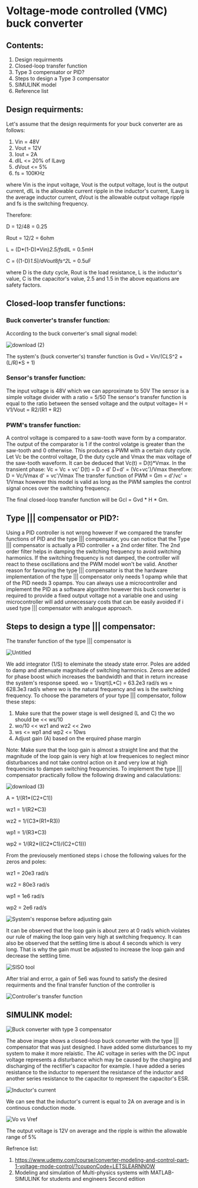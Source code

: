 # Voltage-mode controlled (VMC) buck converter
## Contents:
1. Design requirments
2. Closed-loop transfer function
3. Type 3 compensator or PID?
4. Steps to design a Type 3 compensator
5. SIMULINK model
6. Reference list
## Design requirments:
Let's assume that the design requirments for your buck converter are as follows:
1. Vin = 48V
2. Vout = 12V
3. Iout = 2A
4. dIL <= 20% of ILavg
5. dVout <= 5%
6. fs = 100KHz

where Vin is the input voltage, Vout is the output voltage, Iout is the output current, dIL is the allowable current ripple in the inductor's current, ILavg is the average inductor current, dVout is the allowable output voltage ripple and fs is the switching frequency.

Therefore:

 D = 12/48 = 0.25

Rout = 12/2 = 6ohm

L = (D*(1-D)*Vin)*2.5/fs*dIL = 0.5mH

C = ((1-D)*1.5)/dVout*8*fs^2*L = 0.5uF

where D is the duty cycle, Rout is the load resistance, L is the inductor's value, C is the capacitor's value, 2.5 and 1.5 in the above equations are safety factors.
## Closed-loop transfer functions:
### Buck converter's transfer function:
According to the buck converter's small signal model:

![download (2)](https://github.com/omarabdallah23/Voltage-mode-controlled-buck-converter-using-type-compensator/assets/143711494/1a1df8b9-20c8-45bf-9186-f988aa879a89)

The system's (buck converter's) transfer function is Gvd = Vin/(C*L*S^2 + (L/R)*S + 1)
### Sensor's transfer function:
The input voltage is 48V which we can approximate to 50V
The sensor is a simple voltage divider with a ratio = 5/50
The sensor's transfer function is equal to the ratio between the sensed voltage and the output voltage= H = V1/Vout = R2/(R1 + R2)
### PWM's transfer function:
A control voltage is compared to a saw-tooth wave form by a comparator. The output of the comparator is 1 if the control volatge is greater than the saw-tooth and 0 otherwise. This produces a PWM with a certain duty cycle. Let Vc be the control voltage, D the duty cycle and Vmax the max voltage of the saw-tooth waveform. It can be deduced that Vc(t) = D(t)*Vmax.
In the transient phase:
Vc = Vc + vc'
D(t) = D + d'
D+d' = (Vc+vc')/Vmax
therefore:
D = Vc/Vmax
d' = vc'/Vmax
The transfer function of PWM = Gm = d'/vc' = 1/Vmax however this model is valid as long as the PWM samples the control signal onces over the switching frequency.

The final closed-loop transfer function will be Gcl = Gvd * H * Gm.
## Type ||| compensator or PID?:
Using a PID controller is not wrong however if we compared the transfer functions of PID and the type ||| compensator, you can notice that the Type ||| compensator is actually a PID controller + a 2nd order filter. The 2nd order filter helps in damping the switching frequency to avoid switching harmonics. If the switching frequency is not damped, the controller will react to these oscillations and the PWM model won't be valid. Another reason for favouring the type ||| compensator is that the hardware implementation of the type ||| compensator only needs 1 opamp while that of the PID needs 3 opamps. You can always use a microcontroller and implement the PID as a software algorithm however this buck converter is required to provide a fixed output voltage not a variable one and using microcontroller will add unnecessary costs that can be easily avoided if i used type ||| compensator with analogue approach.
## Steps to design a type ||| compensator:
The transfer function of the type ||| compensator is

![Untitled](https://github.com/omarabdallah23/Voltage-mode-controlled-buck-converter-using-type-compensator/assets/143711494/e498ecea-e38d-46e2-8f40-acc268bf9ec6)

We add integrator (1/S) to eleminate the steady state error. Poles are added to damp and attenuate magnitude of switching harmonics. Zeros are added for phase boost which increases the bandwidth and that in return increase the system's response speed.
wo = 1/sqrt(L*C) = 63.2e3 rad/s
ws = 628.3e3 rad/s
where wo is the natural frequency and ws is the switching frequency.
To choose the parameters of your type ||| compensator, follow these steps:
1. Make sure that the power stage is well designed (L and C) the wo should be << ws/10
2. wo/10 << wz1 and wz2 << 2wo
3. ws <= wp1 and wp2 <= 10ws
4. Adjust gain (A) based on the erquired phase margin

Note: Make sure that the loop gain is almost a straight line and that the magnitude of the loop gain is very high  at low frequenices to neglect minor disturbances and not take control action on it and very low at high frequencies to dampen switching frequencies.
To implement the type ||| compensator practically follow the following drawing and calaculations:

![download (3)](https://github.com/omarabdallah23/Voltage-mode-controlled-buck-converter-using-type-compensator/assets/143711494/e8ba815f-ede6-44b5-ae06-5340c47b1935)

A = 1/(R1*(C2+C1))

wz1 = 1/(R2*C3)

wz2 = 1/(C3*(R1+R3))

wp1 = 1/(R3*C3)

wp2 = 1/(R2*((C2*C1)/(C2+C1)))

From the previousely mentioned steps i chose the following values for the zeros and poles:

wz1 = 20e3 rad/s

wz2 = 80e3 rad/s

wp1 = 1e6 rad/s

wp2 = 2e6 rad/s

![System's response before adjusting gain](https://github.com/omarabdallah23/Voltage-mode-controlled-buck-converter-using-type-compensator/assets/143711494/81033a2e-762d-4013-8364-eb1c45a1dd13)

It can be observed that the loop gain is about zero at 0 rad/s which violates our rule of making the loop gain very high at switching frequency. It can also be observed that the settling time is about 4 seconds which is very long. That is why the gain must be adjusted to increase the loop gain and decrease the settling time.

![SISO tool](https://github.com/omarabdallah23/Voltage-mode-controlled-buck-converter-using-type-compensator/assets/143711494/fab22983-e3a9-4bcf-b5b5-fdc8f4723c25)

After trial and error, a gain of 5e6 was found to satisfy the desired requirments and the final transfer function of the controller is

![Controller's transfer function](https://github.com/omarabdallah23/Voltage-mode-controlled-buck-converter-using-type-compensator/assets/143711494/3c4936e2-b502-4982-946c-43998c9fa514)

## SIMULINK model:

![Buck converter with type 3 compensator](https://github.com/omarabdallah23/Voltage-mode-controlled-buck-converter-using-type-compensator/assets/143711494/d499ad19-c6f0-44e0-a71c-8d9cc7f2d246)

The above image shows a closed-loop buck converter with the type ||| compensator that was just designed. I have added some disturbances to my system to make it more relaistic. The AC voltage in series with the DC input voltage represents a disturbance which may be caused by the charging and discharging of the rectifier's capacitor for example. I have added a series resistance to the inductor to repersent the resistance of the inductor and another series resistance to the capacitor to represent the capacitor's ESR.

![Inductor's current](https://github.com/omarabdallah23/Voltage-mode-controlled-buck-converter-using-type-compensator/assets/143711494/82a54d2c-73a6-4488-85e3-feaab56e4f26)

 We can see that the inductor's current is equal to 2A on average and is in continous conduction mode.

 ![Vo vs Vref](https://github.com/omarabdallah23/Voltage-mode-controlled-buck-converter-using-type-compensator/assets/143711494/9a5d0757-53bb-45e0-a28b-6e63577ba3e2)

 The output voltage is 12V on average and the ripple is within the allowable range of 5%

Refrence list:
1. https://www.udemy.com/course/converter-modeling-and-control-part-1-voltage-mode-control/?couponCode=LETSLEARNNOW
2. Modeling and simulation of Multi-physics systems with MATLAB-SIMULINK for students and engineers Second edition
